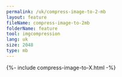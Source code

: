 ```yaml
---
permalink: /uk/compress-image-to-2-mb
layout: feature
fileName: compress-image-to-2mb
folderName: feature
tool: imgcompression
lang: uk
size: 2048
type: mb
---
```


{%- include compress-image-to-X.html -%}
